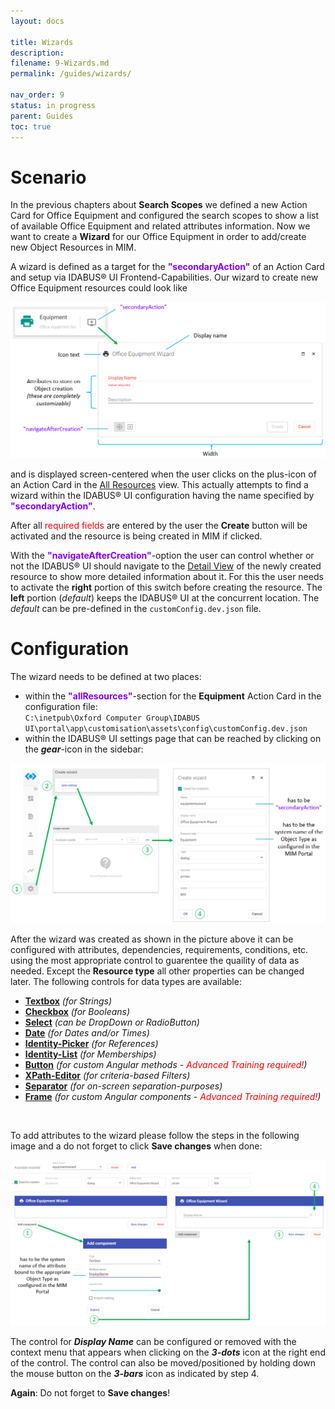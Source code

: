 ```yaml
---
layout: docs

title: Wizards
description:
filename: 9-Wizards.md
permalink: /guides/wizards/

nav_order: 9
status: in progress
parent: Guides
toc: true
---
```


# Scenario

In the previous chapters about **Search Scopes** we defined a new Action Card for Office Equipment and configured the search scopes to show a list of available Office Equipment and related attributes information. Now we want to create a **Wizard** for our Office Equipment in order to add/create new Object Resources in MIM.

A wizard is defined as a target for the <span style="color: #8000FC">**"secondaryAction"**</span> of an Action Card and setup via IDABUS® UI Frontend-Capabilities. Our wizard to create new Office Equipment resources could look like

![image.png](/img/image-1ccccd36-7c00-4b5e-b372-ecbd90e7fdad.png)

and is displayed screen-centered when the user clicks on the plus-icon of an Action Card in the [All Resources](/How-To/Tutorials/5-All-Resources) view. This actually attempts to find a wizard within the IDABUS® UI configuration having the name specified by <span style="color: #8000FC">**"secondaryAction"**</span>.

After all <span style="color: red;">required fields</span> are entered by the user the **Create** button will be activated and the resource is being created in MIM if clicked.

With the <span style="color: #8000FC">**"navigateAfterCreation"**</span>-option the user can control whether or not the IDABUS® UI should navigate to the [Detail View](/How-To/Tutorials/10-Detail-Views) of the newly created resource to show more detailed information about it. For this the user needs to activate the **right** portion of this switch before creating the resource. The **left** portion (_default_) keeps the IDABUS® UI at the concurrent location. The _default_ can be pre-defined in the `customConfig.dev.json` file.

# Configuration

The wizard needs to be defined at two places:
- within the <span style="color: #8000FC">**"allResources"**</span>-section for the **Equipment** Action Card in the configuration file:<br>`C:\inetpub\Oxford Computer Group\IDABUS UI\portal\app\customisation\assets\config\customConfig.dev.json`
- within the IDABUS® UI settings page that can be reached by clicking on the _**gear**_-icon in the sidebar:

![image.png](/img/image-9d4c25fa-c966-40aa-b162-86a25a252390.png)

After the wizard was created as shown in the picture above it can be configured with attributes, dependencies, requirements, conditions, etc. using the most appropriate control to guarentee the quaility of data as needed. Except the **Resource type** all other properties can be changed later. The following controls for data types are available:

- [**Textbox**](/Editors/textEditor) _(for Strings)_
- [**Checkbox**](/Editors/booleanEditor) _(for Booleans)_
- [**Select**](/Editors/selectEditor) _(can be DropDown or RadioButton)_
- [**Date**](/Editors/dateEditor) _(for Dates and/or Times)_
- [**Identity-Picker**](/Editors/identityEditor) _(for References)_
- [**Identity-List**](/Editors/identitiesEditor) _(for Memberships)_
- [**Button**](/Editors/buttonEditor) _(for custom Angular methods - <span style="color: red;">Advanced Training required!</span>)_
- [**XPath-Editor**](/Editors/xPathEditor) _(for criteria-based Filters)_
- [**Separator**](/Editors/separatorEditor) _(for on-screen separation-purposes)_
- [**Frame**](/Editors/frameEditor) _(for custom Angular components - <span style="color: red;">Advanced Training required!</span>)_
<br>

To add attributes to the wizard please follow the steps in the following image and a do not forget to click **Save changes** when done:

![image.png](/img/image-abb1c1f1-3766-4b6a-8830-47259056a5e2.png)

The control for _**Display Name**_ can be configured or removed with the context menu that appears when clicking on the _**3-dots**_ icon at the right end of the control. The control can also be moved/positioned by holding down the mouse button on the _**3-bars**_ icon as indicated by step 4.

**Again**: Do not forget to **Save changes**!
